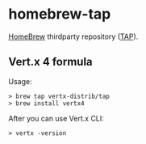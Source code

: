 # homebrew-tap

[HomeBrew](http://brew.sh/) thirdparty repository ([TAP](https://docs.brew.sh/Taps)).

## Vert.x 4 formula

Usage:

```
> brew tap vertx-distrib/tap
> brew install vertx4
```

After you can use Vert.x CLI:

```
> vertx -version
```

